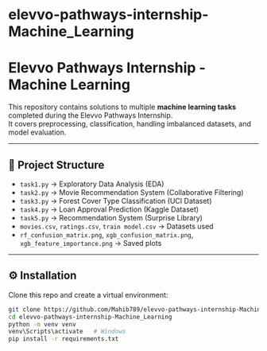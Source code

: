 ﻿# elevvo-pathways-internship-Machine_Learning
 # Elevvo Pathways Internship - Machine Learning

This repository contains solutions to multiple **machine learning tasks** completed during the Elevvo Pathways Internship.  
It covers preprocessing, classification, handling imbalanced datasets, and model evaluation.

---

## 📂 Project Structure
- `task1.py` → Exploratory Data Analysis (EDA)  
- `task2.py` → Movie Recommendation System (Collaborative Filtering)  
- `task3.py` → Forest Cover Type Classification (UCI Dataset)  
- `task4.py` → Loan Approval Prediction (Kaggle Dataset)  
- `task5.py` → Recommendation System (Surprise Library)  
- `movies.csv`, `ratings.csv`, `train model.csv` → Datasets used  
- `rf_confusion_matrix.png`, `xgb_confusion_matrix.png`, `xgb_feature_importance.png` → Saved plots  

---

## ⚙️ Installation
Clone this repo and create a virtual environment:

```bash
git clone https://github.com/Mahib789/elevvo-pathways-internship-Machine_Learning.git
cd elevvo-pathways-internship-Machine_Learning
python -m venv venv
venv\Scripts\activate   # Windows
pip install -r requirements.txt


